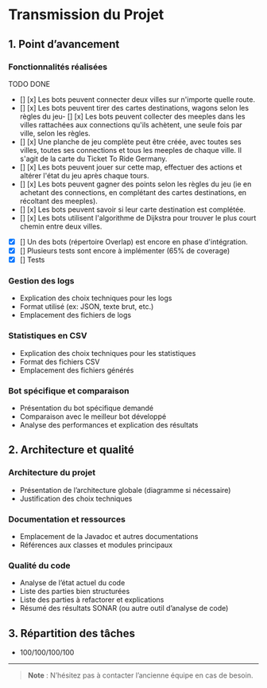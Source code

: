# Transmission du Projet

## 1. Point d’avancement

### Fonctionnalités réalisées

TODO DONE 
- [] [x] Les bots peuvent connecter deux villes sur n'importe quelle route.
- [] [x] Les bots peuvent tirer des cartes destinations, wagons selon les règles du jeu- [] [x] Les bots peuvent collecter des meeples dans les villes rattachées aux connections qu'ils achètent, une seule fois par ville, selon les règles.
- [] [x] Une planche de jeu complète peut être créée, avec toutes ses villes, toutes ses connections et tous les meeples de chaque ville. Il s'agit de la carte du Ticket To Ride Germany.
- [] [x] Les bots peuvent jouer sur cette map, effectuer des actions et altérer l'état du jeu après chaque tours.
- [] [x] Les bots peuvent gagner des points selon les règles du jeu (ie en achetant des connections, en complétant des cartes destinations, en récoltant des meeples).
- [] [x] Les bots peuvent savoir si leur carte destination est complétée.
- [] [x] Les bots utilisent l'algorithme de Dijkstra pour trouver le plus court chemin entre deux villes.
- [x] [] Un des bots (répertoire Overlap) est encore en phase d'intégration.
- [x] [] Plusieurs tests sont encore à implémenter (65% de coverage)
- [x] [] Tests 

### Gestion des logs
- Explication des choix techniques pour les logs
- Format utilisé (ex: JSON, texte brut, etc.)
- Emplacement des fichiers de logs

### Statistiques en CSV
- Explication des choix techniques pour les statistiques
- Format des fichiers CSV
- Emplacement des fichiers générés

### Bot spécifique et comparaison
- Présentation du bot spécifique demandé
- Comparaison avec le meilleur bot développé
- Analyse des performances et explication des résultats

## 2. Architecture et qualité

### Architecture du projet
- Présentation de l’architecture globale (diagramme si nécessaire)
- Justification des choix techniques

### Documentation et ressources
- Emplacement de la Javadoc et autres documentations
- Références aux classes et modules principaux

### Qualité du code
- Analyse de l’état actuel du code
- Liste des parties bien structurées
- Liste des parties à refactorer et explications
- Résumé des résultats SONAR (ou autre outil d’analyse de code)

## 3. Répartition des tâches
- 100/100/100/100
---

> **Note** : N’hésitez pas à contacter l’ancienne équipe en cas de besoin.


